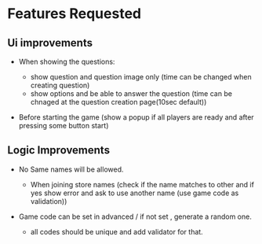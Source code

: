 # Features Requested

## Ui improvements

- When showing the questions:
  - show question and question image only (time can be changed when creating question)
  - show options and be able to answer the question (time can be chnaged at the question creation page(10sec default))

- Before starting the game (show a popup if all players are ready and after pressing some button start)

## Logic Improvements

- No Same names will be allowed.
  - When joining store names (check if the name matches to other and if yes show error and ask to use another name (use game code as validation))

- Game code can be set in advanced / if not set , generate a random one.
  - all codes should be unique and add validator for that.
